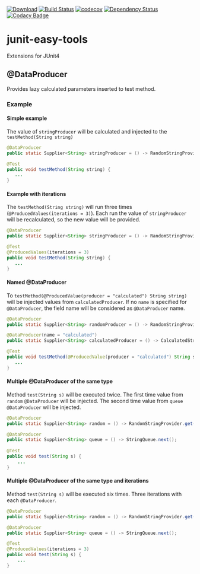 [![Download](https://api.bintray.com/packages/seriybg/seriybg-main/junit-easy-tools/images/download.svg)](https://bintray.com/seriybg/seriybg-main/junit-easy-tools/_latestVersion)
[![Build Status](https://travis-ci.org/SeriyBg/junit-easy-tools.svg?branch=master)](https://travis-ci.org/SeriyBg/junit-easy-tools)
[![codecov](https://codecov.io/gh/SeriyBg/junit-easy-tools/branch/master/graph/badge.svg)](https://codecov.io/gh/SeriyBg/junit-easy-tools)
[![Dependency Status](https://www.versioneye.com/user/projects/58bbf75f2ff683004468cc9f/badge.svg?style=flat-square)](https://www.versioneye.com/user/projects/58bbf75f2ff683004468cc9f)
[![Codacy Badge](https://api.codacy.com/project/badge/Grade/edbdf73dad50403e8be8dfde05cb4107)](https://www.codacy.com/app/SeriyBg/junit-easy-tools?utm_source=github.com&amp;utm_medium=referral&amp;utm_content=SeriyBg/junit-easy-tools&amp;utm_campaign=Badge_Grade)

# junit-easy-tools
Extensions for JUnit4

## @DataProducer
Provides lazy calculated parameters inserted to test method.
### Example

#### Simple example
The value of `stringProducer` will be calculated and injected to the `testMethod(String string)`
```java
@DataProducer
public static Supplier<String> stringProducer = () -> RandomStringProvider.get();

@Test
public void testMethod(String string) {
   ...
}
```

#### Example with iterations
The `testMethod(String string)` will run three times (`@ProducedValues(iterations = 3)`).
Each run the value of `stringProducer` will be recalculated, so the new value will be provided. 
```java
@DataProducer
public static Supplier<String> stringProducer = () -> RandomStringProvider.get();

@Test
@ProducedValues(iterations = 3)
public void testMethod(String string) {
   ...
}
```

#### Named @DataProducer
To `testMethod(@ProducedValue(producer = "calculated") String string)` will be injected values from `calculatedProducer`.
If no `name` is specified for `@DataProducer`, the field name will be considered as `@DataProducer` name.
```java
@DataProducer
public static Supplier<String> randomProducer = () -> RandomStringProvider.get();

@DataProducer(name = "calculated")
public static Supplier<String> calculatedProducer = () -> CalculatedStringProvider.get();

@Test
public void testMethod(@ProducedValue(producer = "calculated") String string) {
   ...
}
```

#### Multiple @DataProducer of the same type
Method `test(String s)` will be executed twice. 
The first time value from `random` `@DataProducer` will be injected.
The second time value from `queue` `@DataProducer` will be injected. 
```java
@DataProducer
public static Supplier<String> random = () -> RandomStringProvider.get();

@DataProducer
public static Supplier<String> queue = () -> StringQueue.next();
 
@Test
public void test(String s) {
    ...
}
```

#### Multiple @DataProducer of the same type and iterations
Method `test(String s)` will be executed six times.
Three iterations with each `@DataProducer`.

```java
@DataProducer
public static Supplier<String> random = () -> RandomStringProvider.get();

@DataProducer
public static Supplier<String> queue = () -> StringQueue.next();

@Test
@ProducedValues(iterations = 3)
public void test(String s) {
    ...
}
```
